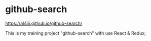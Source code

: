 # github-search

https://al4iii.github.io/github-search/

This is my training project "github-search" with use React & Redux;

